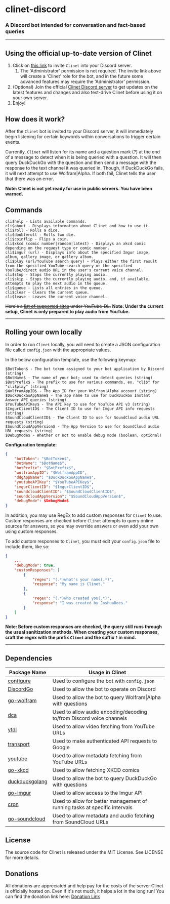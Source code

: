 # clinet-discord

### A Discord bot intended for conversation and fact-based queries

----

## Using the official up-to-date version of Clinet

1. Click on [this link](https://discordapp.com/api/oauth2/authorize?client_id=374546169755598849&permissions=8&scope=bot) to invite `Clinet` into your Discord server.
    1. The 'Administrator' permission is not required. The invite link above
    will create a 'Clinet' role for the bot, and in the future some advanced
	features may require the 'Administrator' permission.
2. (Optional) Join the official [Clinet Discord server](https://discord.gg/qkbKEWT) to get updates on the latest features and changes and also test-drive Clinet before using it on your own server.
3. Enjoy!

## How does it work?

After the `Clinet` bot is invited to your Discord server, it will immediately
begin listening for certain keywords within conversations to trigger certain
events.

Currently, `Clinet` will listen for its name and a question mark (?) at the end of
a message to detect when it is being queried with a question. It will then query
DuckDuckGo with the question and then send a message with the response to the
text channel it was queried in. Though, if DuckDuckGo fails, it will next attempt
to use Wolfram|Alpha. If both fail, Clinet tells the user that there was an error.

**Note: Clinet is not yet ready for use in public servers. You have been warned.**

## Commands

```
cli$help - Lists available commands.
cli$about - Displays information about Clinet and how to use it.
cli$roll - Rolls a dice.
cli$doubleroll - Rolls two die.
cli$coinflip - Flips a coin.
cli$xkcd (comic number|random|latest) - Displays an xkcd comic depending on the request type or comic number.
cli$imgur (url) - Displays info about the specified Imgur image, album, gallery image, or gallery album.
cli$play (url/YouTube search query) - Plays either the first result from the specified YouTube search query or the specified YouTube/direct audio URL in the user's current voice channel.
cli$stop - Stops the currently playing audio.
cli$skip - Stops the currently playing audio, and, if available, attempts to play the next audio in the queue.
cli$queue - Lists all entries in the queue.
cli$clear - Clears the current queue.
cli$leave - Leaves the current voice channel.
```

~~Here's a [list of supported sites](https://rg3.github.io/youtube-dl/supportedsites.html) under YouTube-DL.~~
**Note: Under the current setup, Clinet is only prepared to play audio from YouTube.**

----

## Rolling your own locally
 
In order to run `Clinet` locally, you will need to create a JSON configuration
file called `config.json` with the appropriate values.

In the below configuration template, use the following keymap:
```
$BotToken$ - The bot token assigned to your bot application by Discord (string)
$BotName$ - The name of your bot; used to detect queries (string)
$BotPrefix$ - The prefix to use for various commands, ex. "cli$" for "cli$play" (string)
$WolframAppID$ - The App ID for your Wolfram|Alpha account (string)
$DuckDuckGoAppName$ - The app name to use for DuckDuckGo Instant Answer API queries (string)
$YouTubeAPIKey$ - The API key to use for YouTube API v3 (string)
$ImgurClientID$ - The Client ID to use for Imgur API info requests (string)
$SoundCloudClientID$ - The Client ID to use for SoundCloud audio URL requests (string)
$SoundCloudAppVersion$ - The App Version to use for SoundCloud audio URL requests (string)
$DebugMode$ - Whether or not to enable debug mode (boolean, optional)
```

**Configuration template:**
```JSON
{
	"botToken": "$BotToken$",
	"botName": "$BotName$",
	"botPrefix": "$BotPrefix$",
	"wolframAppID": "$WolframAppID",
	"ddgAppName": "$DuckDuckGoAppName$",
	"youtubeAPIKey": "$YouTubeAPIKey$",
	"imgurClientID": "$ImgurClientID$",
	"soundcloudClientID": "$SoundCloudClientID$",
	"soundcloudAppVersion": "$SoundCloudAppVersion$",
	"debugMode": $DebugMode$
}
```

In addition, you may use RegEx to add custom responses for `Clinet` to use.
Custom responses are checked before `Clinet` attempts to query online sources
for answers, so you may override answers or even add your own using custom
responses.

To add custom responses to `Clinet`, you must edit your `config.json` file
to include them, like so:

```JSON
{
	...
	"debugMode": true,
	"customResponses": [
		{
			"regex": "(.*)what's your name(.*)",
			"response": "My name is Clinet."
		},
		{
			"regex": "(.*)who created you(.*)",
			"response": "I was created by JoshuaDoes."
		}
	]
}
```

**Note: Before custom responses are checked, the query still runs through the
usual sanitization methods. When creating your custom responses, craft the regex
with the prefix `Clinet` and the suffix `?` in mind.**

----

## Dependencies

| Package Name | Usage in Clinet |
| ------------ | --------------- |
| [configure](https://github.com/paked/configure) | Used to configure the bot with `config.json` |
| [DiscordGo](https://github.com/bwmarrin/discordgo) | Used to allow the bot to operate on Discord |
| [go-wolfram](https://github.com/JoshuaDoes/go-wolfram) | Used to allow the bot to query Wolfram\|Alpha with questions |
| [dca](https://github.com/jonas747/dca) | Used to allow audio encoding/decoding to/from Discord voice channels |
| [ytdl](https://github.com/rylio/ytdl) | Used to allow video fetching from YouTube URLs |
| [transport](https://google.golang.org/api/googleapi/transport) | Used to make authenticated API requests to Google |
| [youtube](https://google.golang.org/api/youtube/v3) | Used to allow metadata fetching from YouTube URLs |
| [go-xkcd](https://github.com/nishanths/go-xkcd) | Used to allow fetching XKCD comics |
| [duckduckgolang](https://github.com/JoshuaDoes/duckduckgolang) | Used to allow the bot to query DuckDuckGo with questions |
| [go-imgur](https://github.com/koffeinsource/go-imgur) | Used to allow access to the Imgur API |
| [cron](https://github.com/robfig/cron) | Used to allow for better management of running tasks at specific intervals |
| [go-soundcloud](https://github.com/JoshuaDoes/go-soundcloud) | Used to allow metadata and audio fetching from SoundCloud URLs |

## License
The source code for Clinet is released under the MIT License. See LICENSE for more details.

## Donations
All donations are appreciated and help pay for the costs of the server Clinet is officially hosted on. Even if it's not much, it helps a lot in the long run!
You can find the donation link here: [Donation Link](https://paypal.me/JoshuaDoes)